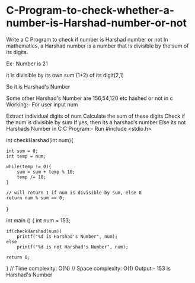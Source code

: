 # C-Program-to-check-whether-a-number-is-Harshad-number-or-not

Write a C Program to check if number is Harshad number or not
In mathematics, a Harshad number is a number that is divisible by the sum of its digits.

Ex- Number is 21

it is divisible by its own sum (1+2) of its digit(2,1)

So it is Harshad's Number

Some other Harshad's Number are 156,54,120 etc
hashed or not in c
Working:-
For user input num

Extract individual digits of num
Calculate the sum of these digits
Check if the num is divisible by sum
If yes, then its a harshad’s number
Else its not
Harshads Number in C
C Program:-
Run
#include <stdio.h>

int checkHarshad(int num){
    
    int sum = 0;
    int temp = num;
    
    while(temp != 0){
        sum = sum + temp % 10;
        temp /= 10;
    }
    
    // will return 1 if num is divisible by sum, else 0
    return num % sum == 0;
}

int main ()
{
    int num = 153;
    
    if(checkHarshad(num))
        printf("%d is Harshad's Number", num);
    else
        printf("%d is not Harshad's Number", num);

    return 0;
}
// Time complexity: O(N)
// Space complexity: O(1)
Output:-
153 is Harshad's Number
